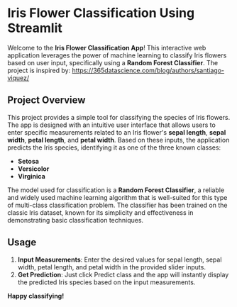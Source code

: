 # Iris Flower Classification Using Streamlit

Welcome to the **Iris Flower Classification App**! This interactive web application leverages the power of machine learning to classify Iris flowers based on user input, specifically using a **Random Forest Classifier**. The project is inspired by: https://365datascience.com/blog/authors/santiago-viquez/

## Project Overview

This project provides a simple tool for classifying the species of Iris flowers. The app is designed with an intuitive user interface that allows users to enter specific measurements related to an Iris flower's **sepal length**, **sepal width**, **petal length**, and **petal width**. Based on these inputs, the application predicts the Iris species, identifying it as one of the three known classes:

- **Setosa**
- **Versicolor**
- **Virginica**

The model used for classification is a **Random Forest Classifier**, a reliable and widely used machine learning algorithm that is well-suited for this type of multi-class classification problem. The classifier has been trained on the classic Iris dataset, known for its simplicity and effectiveness in demonstrating basic classification techniques.

## Usage

1. **Input Measurements**: Enter the desired values for sepal length, sepal width, petal length, and petal width in the provided slider inputs.
2. **Get Prediction**: Just click Predict class and the app will instantly display the predicted Iris species based on the input measurements.

**Happy classifying!**
